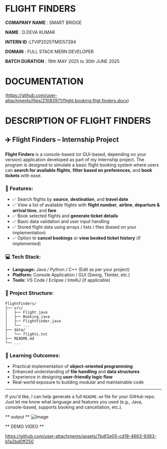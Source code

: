 # FLIGHT FINDERS

**COMAPANY NAME** : SMART BRIDGE

**NAME** : D.DEVA KUMAR

**INTERN ID** :LTVIP2025TMID57394

**DOMAIN** : FULL STACK MERN DEVELOPER

**BATCH DURATION** : 19th MAY 2025 to 30th JUNE 2025

# DOCUMENTATION

(https://github.com/user-attachments/files/21083971/flight.booking.fligt.finders.docx)

# DESCRIPTION OF FLIGHT FINDERS


## ✈️ Flight Finders – Internship Project

**Flight Finders** is a console-based (or GUI-based, depending on your version) application developed as part of my internship project. The program is designed to simulate a basic flight booking system where users can **search for available flights**, **filter based on preferences**, and **book tickets** with ease.

### 🔧 Features:

* ✅ Search flights by **source**, **destination**, and **travel date**
* ✅ View a list of available flights with **flight number**, **airline**, **departure & arrival time**, and **fare**
* ✅ Book selected flights and **generate ticket details**
* ✅ Basic data validation and user input handling
* ✅ Stored flight data using arrays / lists / files (based on your implementation)
* ✅ Option to **cancel bookings** or **view booked ticket history** (if implemented)

### 💻 Tech Stack:

* **Language:** Java / Python / C++ (Edit as per your project)
* **Platform:** Console Application / GUI (Swing, Tkinter, etc.)
* **Tools:** VS Code / Eclipse / IntelliJ (if applicable)

### 📂 Project Structure:

```
FlightFinders/
├── src/
│   ├── Flight.java
│   ├── Booking.java
│   ├── FlightFinder.java
│   └── ...
├── data/
│   └── flights.txt
├── README.md
└── ...
```

### 📌 Learning Outcomes:

* Practical implementation of **object-oriented programming**
* Enhanced understanding of **file handling** and **data structures**
* Experience in designing **user-friendly logic flow**
* Real-world exposure to building modular and maintainable code

---

If you'd like, I can help generate a full `README.md` file for your GitHub repo. Just let me know what language and features you used (e.g., Java, console-based, supports booking and cancellation, etc.).

** output **
![Image](https://github.com/user-attachments/assets/fbf94377-d9e7-4341-b10a-166251672c19)

** DEMO VIDEO **

https://github.com/user-attachments/assets/7bdf2e05-cd18-4663-9363-b1a2bd0ff250


